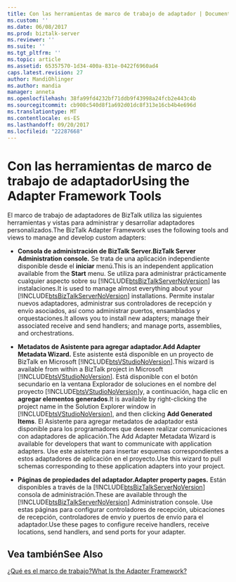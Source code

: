 ```yaml
---
title: Con las herramientas de marco de trabajo de adaptador | Documentos de Microsoft
ms.custom: ''
ms.date: 06/08/2017
ms.prod: biztalk-server
ms.reviewer: ''
ms.suite: ''
ms.tgt_pltfrm: ''
ms.topic: article
ms.assetid: 65357570-1d34-400a-831e-0422f6960ad4
caps.latest.revision: 27
author: MandiOhlinger
ms.author: mandia
manager: anneta
ms.openlocfilehash: 38fa99fd4232bf71ddb9f43998a24fcb2e443c4b
ms.sourcegitcommit: cb908c540d8f1a692d01dc8f313e16cb4b4e696d
ms.translationtype: MT
ms.contentlocale: es-ES
ms.lasthandoff: 09/20/2017
ms.locfileid: "22287668"
---
```

# <a name="using-the-adapter-framework-tools"></a><span data-ttu-id="51650-102">Con las herramientas de marco de trabajo de adaptador</span><span class="sxs-lookup"><span data-stu-id="51650-102">Using the Adapter Framework Tools</span></span>
<span data-ttu-id="51650-103">El marco de trabajo de adaptadores de BizTalk utiliza las siguientes herramientas y vistas para administrar y desarrollar adaptadores personalizados.</span><span class="sxs-lookup"><span data-stu-id="51650-103">The BizTalk Adapter Framework uses the following tools and views to manage and develop custom adapters:</span></span>  
  
-   <span data-ttu-id="51650-104">**Consola de administración de BizTalk Server.**</span><span class="sxs-lookup"><span data-stu-id="51650-104">**BizTalk Server Administration console.**</span></span> <span data-ttu-id="51650-105">Se trata de una aplicación independiente disponible desde el **iniciar** menú.</span><span class="sxs-lookup"><span data-stu-id="51650-105">This is an independent application available from the **Start** menu.</span></span> <span data-ttu-id="51650-106">Se utiliza para administrar prácticamente cualquier aspecto sobre su [!INCLUDE[btsBizTalkServerNoVersion](../includes/btsbiztalkservernoversion-md.md)] las instalaciones.</span><span class="sxs-lookup"><span data-stu-id="51650-106">It is used to manage almost everything about your [!INCLUDE[btsBizTalkServerNoVersion](../includes/btsbiztalkservernoversion-md.md)] installations.</span></span> <span data-ttu-id="51650-107">Permite instalar nuevos adaptadores, administrar sus controladores de recepción y envío asociados, así como administrar puertos, ensamblados y orquestaciones.</span><span class="sxs-lookup"><span data-stu-id="51650-107">It allows you to install new adapters; manage their associated receive and send handlers; and manage ports, assemblies, and orchestrations.</span></span>  
  
-   <span data-ttu-id="51650-108">**Metadatos de Asistente para agregar adaptador.**</span><span class="sxs-lookup"><span data-stu-id="51650-108">**Add Adapter Metadata Wizard.**</span></span> <span data-ttu-id="51650-109">Este asistente está disponible en un proyecto de BizTalk en Microsoft [!INCLUDE[btsVStudioNoVersion](../includes/btsvstudionoversion-md.md)].</span><span class="sxs-lookup"><span data-stu-id="51650-109">This wizard is available from within a BizTalk project in Microsoft [!INCLUDE[btsVStudioNoVersion](../includes/btsvstudionoversion-md.md)].</span></span> <span data-ttu-id="51650-110">Está disponible con el botón secundario en la ventana Explorador de soluciones en el nombre del proyecto [!INCLUDE[btsVStudioNoVersion](../includes/btsvstudionoversion-md.md)]y, a continuación, haga clic en **agregar elementos generados**.</span><span class="sxs-lookup"><span data-stu-id="51650-110">It is available by right-clicking the project name in the Solution Explorer window in [!INCLUDE[btsVStudioNoVersion](../includes/btsvstudionoversion-md.md)], and then clicking **Add Generated Items**.</span></span> <span data-ttu-id="51650-111">El Asistente para agregar metadatos de adaptador está disponible para los programadores que deseen realizar comunicaciones con adaptadores de aplicación.</span><span class="sxs-lookup"><span data-stu-id="51650-111">The Add Adapter Metadata Wizard is available for developers that want to communicate with application adapters.</span></span> <span data-ttu-id="51650-112">Use este asistente para insertar esquemas correspondientes a estos adaptadores de aplicación en el proyecto.</span><span class="sxs-lookup"><span data-stu-id="51650-112">Use this wizard to pull schemas corresponding to these application adapters into your project.</span></span>  
  
-   <span data-ttu-id="51650-113">**Páginas de propiedades del adaptador.**</span><span class="sxs-lookup"><span data-stu-id="51650-113">**Adapter property pages.**</span></span> <span data-ttu-id="51650-114">Están disponibles a través de la [!INCLUDE[btsBizTalkServerNoVersion](../includes/btsbiztalkservernoversion-md.md)] consola de administración.</span><span class="sxs-lookup"><span data-stu-id="51650-114">These are available through the [!INCLUDE[btsBizTalkServerNoVersion](../includes/btsbiztalkservernoversion-md.md)] Administration console.</span></span> <span data-ttu-id="51650-115">Use estas páginas para configurar controladores de recepción, ubicaciones de recepción, controladores de envío y puertos de envío para el adaptador.</span><span class="sxs-lookup"><span data-stu-id="51650-115">Use these pages to configure receive handlers, receive locations, send handlers, and send ports for your adapter.</span></span>  
  
## <a name="see-also"></a><span data-ttu-id="51650-116">Vea también</span><span class="sxs-lookup"><span data-stu-id="51650-116">See Also</span></span>  
 [<span data-ttu-id="51650-117">¿Qué es el marco de trabajo?</span><span class="sxs-lookup"><span data-stu-id="51650-117">What Is the Adapter Framework?</span></span>](../core/what-is-the-adapter-framework.md)